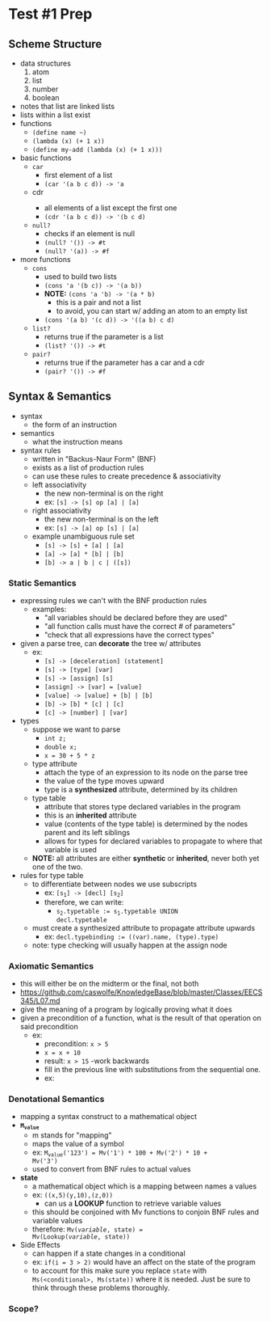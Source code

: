 # Test #1 Prep

## Scheme Structure

- data structures
    1) atom
    1) list
    1) number
    1) boolean
- notes that list are linked lists
- lists within a list exist
- functions
    - <code>(define name ~)</code>
    - <code>(lambda (x) (+ 1 x))</code>
    - <code>(define my-add (lambda (x) (+ 1 x)))</code>
- basic functions
    - <code>car</code>
        - first element of a list
        - <code>(car '(a b c d)) -> 'a</code>
    - <cdoe>cdr</code>
        - all elements of a list except the first one
        - <code>(cdr '(a b c d)) -> '(b c d)</code>
    - <code>null?</code>
        - checks if an element is null
        - <code>(null? '()) -> #t</code>
        - <code>(null? '(a)) -> #f</code>
- more functions
    - <code>cons</code>
        - used to build two lists
        - <code>(cons 'a '(b c)) -> '(a b))</code>
        - **NOTE:** <code>(cons 'a 'b) -> '(a * b)</code>
            - this is a pair and not a list
            - to avoid, you can start w/ adding an atom to an empty list
        - <code>(cons '(a b) '(c d)) -> '((a b) c d)</code>
    - <code>list?</code>
        - returns true if the parameter is a list
        - <code>(list? '()) -> #t</code>
    - <code>pair?</code>
        - returns true if the parameter has a car and a cdr
        - <code>(pair? '()) -> #f</code>

## Syntax & Semantics

- syntax
    - the form of an instruction
- semantics
    - what the instruction means
- syntax rules
    - written in "Backus-Naur Form" (BNF)
    - exists as a list of production rules
    - can use these rules to create precedence & associativity
    - left associativity
        - the new non-terminal is on the right
        - ex: <code>[s] -> [s] op [a] | [a]</code>
    - right associativity
        - the new non-terminal is on the left
        - ex: <code>[s] -> [a] op [s] | [a]</code>
    - example unambiguous rule set
        - <code>[s] -> [s] + [a] | [a]</code>
        - <code>[a] -> [a] * [b] | [b]</code>
        - <code>[b] -> a | b | c | ([s])</code>

### Static Semantics

- expressing rules we can't with the BNF production rules
    - examples:
        - "all variables should be declared before they are used"
        - "all function calls must have the correct # of parameters"
        - "check that all expressions have the correct types"
- given a parse tree, can **decorate** the tree w/ attributes
    - ex:
        - <code>[s] -> [deceleration] (statement]</code>
        - <code>[s] -> [type] [var]</code>
        - <code>[s] -> [assign] [s]</code>
        - <code>[assign] -> [var] = [value]</code>
        - <code>[value] -> [value] + [b] | [b]</code>
        - <code>[b] -> [b] * [c] | [c]</code>
        - <code>[c] -> [number] | [var]</code>
- types
    - suppose we want to parse
        - <code>int z;</code>
        - <code>double x;</code>
        - <code>x = 30 + 5 * z</code>
    - type attribute
        - attach the type of an expression to its node on the parse tree
        - the value of the type moves upward
        - type is a **synthesized** attribute, determined by its children
    - type table
        - attribute that stores type declared variables in the program
        - this is an **inherited** attribute
        - value (contents of the type table) is determined by the nodes parent and its left siblings
        - allows for types for declared variables to propagate to where that variable is used
    - **NOTE:** all attributes are either **synthetic** or **inherited**, never both yet one of the two.
- rules for type table
    - to differentiate between nodes we use subscripts
        - ex: <code>[s<sub>1</sub>] -> [decl] [s<sub>2</sub>]</code>
        - therefore, we can write:
            - <code>s<sub>2</sub>.typetable := s<sub>1</sub>.typetable UNION decl.typetable</code>
    - must create a synthesized attribute to propagate attribute upwards
        - ex: <code>decl.typebinding := ((var).name, (type).type)</code>
    - note: type checking will usually happen at the assign node

### Axiomatic Semantics

- this will either be on the midterm or the final, not both
- https://github.com/caswolfe/KnowledgeBase/blob/master/Classes/EECS345/L07.md
- give the meaning of a program by logically proving what it does
- given a precondition of a function, what is the result of that operation on said precondition
    - ex:
        - precondition: <code>x > 5</code>
        - <code>x = x + 10</code>
        - result: <code>x > 15</code>
    -work backwards
        - fill in the previous line with substitutions from the sequential one.
        - ex:
            


### Denotational Semantics

- mapping a syntax construct to a mathematical object
- **<code>M<sub>value</sub></code>**
    - m stands for "mapping"
    - maps the value of a symbol
    - ex: <code>M<sub>value</sub>('123') = Mv('1') * 100 + Mv('2') * 10 + Mv('3')</code>
    - used to convert from BNF rules to actual values
- **state**
    - a mathematical object which is a mapping between names a values
    - ex: <code>((x,5)(y,10),(z,0))</code>
        - can us a **LOOKUP** function to retrieve variable values
    - this should be conjoined with  Mv functions to conjoin BNF rules and variable values
    - therefore: <code>Mv(*variable*, state) = Mv(Lookup(*variable*, state))</code>
- Side Effects
    - can happen if a state changes in a conditional
    - ex: <code>if(i = 3 > 2)</code> would have an affect on the state of the program
    - to account for this make sure you replace <code>state</code> with <code>Ms(\<conditional\>, Ms(state))</code> where it is needed. Just be sure to think through these problems thoroughly.
### Scope?
